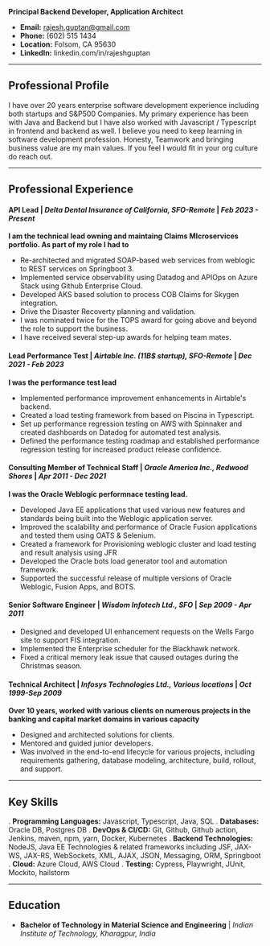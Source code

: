 **Principal Backend Developer, Application Architect**

- **Email:** rajesh.guptan@gmail.com
- **Phone:** (602) 515 1434
- **Location:** Folsom, CA 95630
- **LinkedIn:** linkedin.com/in/rajeshguptan

---

## Professional Profile

I have over 20 years enterprise software development experience including both startups and S&P500 Companies. My primary experience has been with Java and Backend but I have also worked with Javascript / Typescript in frontend and backend as well. I believe you need to keep learning in software development profession. Honesty, Teamwork and bringing business value are my main values. If you feel I would fit in your org culture do reach out.

---

## Professional Experience

#### **API Lead** | *Delta Dental Insurance of California, SFO-Remote* | *Feb 2023 - Present*

**I am the technical lead owning and maintaing Claims MIcroservices portfolio. As part of my role I had to**

- Re-architected and migrated SOAP-based web services from weblogic to REST services on Springboot 3.
- Implemented service observability using Datadog and APIOps on Azure Stack using Github Enterprise Cloud.
- Developed AKS based solution to process COB Claims for Skygen integration.
- Drive the Disaster Recoverty planning and validation.
- I was nominated twice for the TOPS award for going above and beyond the role to support the business.
- I have received several step-up awards for helping team mates.

#### **Lead Performance Test** | *Airtable Inc. (11B$ startup), SFO-Remote* | *Dec 2021 - Feb 2023*

**I was the performance test lead**

- Implemented performance improvement enhancements in Airtable's backend.
- Created a load testing framework from based on Piscina in Typescript.
- Set up performance regression testing on AWS with Spinnaker and created dashboards on Datadog for automated test analysis.
- Defined the performance testing roadmap and established performance regression testing for increased product release confidence.

#### **Consulting Member of Technical Staff** | *Oracle America Inc., Redwood Shores* | *Apr 2011 - Dec 2021*

**I was the Oracle Weblogic performnace testing lead.**

- Developed Java EE applications that used various new features and standards being built into the Weblogic application server.
- Improved the scalability and performance of Oracle Fusion applications and tested them using OATS & Selenium.
- Created a framework for Provisioning weblogic cluster and load testing and result analysis using JFR
- Developed the Oracle bots load generator tool and automation framework.
- Supported the successful release of multiple versions of Oracle Weblogic, Fusion Apps, and BOTS.

#### **Senior Software Engineer** | *Wisdom Infotech Ltd., SFO* | *Sep 2009 - Apr 2011*

- Designed and developed UI enhancement requests on the Wells Fargo site to support FIS integration.
- Implemented the Enterprise scheduler for the Blackhawk network.
- Fixed a critical memory leak issue that caused outages during the Christmas season.

#### **Technical Architect** | *Infosys Technologies Ltd., Various locations* | *Oct 1999-Sep 2009*

**Over 10 years, worked with various clients on numerous projects in the banking and capital market domains in various capacity**

- Designed and architected solutions for clients.
- Mentored and guided junior developers.
- Was involved in the end-to-end lifecycle for various projects, including requirements gathering, database modeling, architecture, build, rollout, and support.

---

## Key Skills

. **Programming Languages:** Javascript, Typescript, Java, SQL
. **Databases:** Oracle DB, Postgres DB
. **DevOps & CI/CD:** Git, Github, Github action, Jenkins, maven, npm, yarn, Docker, Kubernetes
. **Backend Technologies:** NodeJS, Java EE Technologies & related frameworks including JSF, JAX-WS, JAX-RS, WebSockets, XML, AJAX, JSON, Messaging, ORM, Springboot
. **Cloud:** Azure Cloud, AWS Cloud
. **Testing:** Cypress, Playwright, JUnit, Mockito, hailstorm

---

## Education

- **Bachelor of Technology in Material Science and Engineering** | *Indian Institute of Technology, Kharagpur, India*
